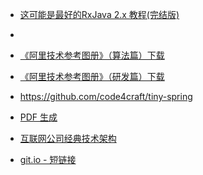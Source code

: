 - [这可能是最好的RxJava 2.x 教程(完结版)](https://www.jianshu.com/p/0cd258eecf60)

- ​

- [《阿里技术参考图册》（算法篇）下载](https://102.alibaba.com/downloadFile.do?file=1523848064814/AliTech101_Algorithms.pdf)

- [《阿里技术参考图册》（研发篇）下载](https://102.alibaba.com/downloadFile.do?file=1523962960197/AliTech101_RD.pdf)

- https://github.com/code4craft/tiny-spring

- [PDF 生成](https://github.com/RelaxedJS/ReLaXed)

- [互联网公司经典技术架构](https://github.com/davideuler/architecture.of.internet-product)

- [git.io - 短链接](https://git.io/)

  ​


